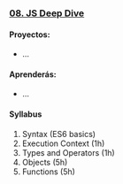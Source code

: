 ### [08. JS Deep Dive](#)

#### Proyectos:

* ...

#### Aprenderás:

* ...

#### Syllabus

1. Syntax (ES6 basics)
1. Execution Context (1h)
2. Types and Operators (1h)
3. Objects (5h)
4. Functions (5h)
